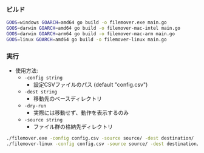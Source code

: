 ### ビルド

```bash
GOOS=windows GOARCH=amd64 go build -o filemover.exe main.go
GOOS=darwin GOARCH=amd64 go build -o filemover-mac-intel main.go
GOOS=darwin GOARCH=arm64 go build -o filemover-mac-arm main.go
GOOS=linux GOARCH=amd64 go build -o filemover-linux main.go
```

### 実行

- 使用方法:
  - `-config string`
    - 設定CSVファイルのパス (default "config.csv")
  - `-dest string`
    - 移動先のベースディレクトリ
  - `-dry-run`
    - 実際には移動せず、動作を表示するのみ
  - `-source string`
    - ファイル群の格納先ディレクトリ

```bash
./filemover.exe -config config.csv -source source/ -dest destination/
./filemover-linux -config config.csv -source source/ -dest destination/
```
